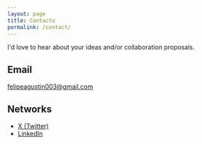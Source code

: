 ```yaml
---
layout: page
title: Contacto
permalink: /contact/
---
```


I'd love to hear about your ideas and/or collaboration proposals.

## Email
[felipeagustin003@gmail.com](mailto:felipeagustin003@gmail.com)

## Networks
- [X (Twitter)](https://x.com/felipeagustin0)
- [LinkedIn](https://www.linkedin.com/in/felipeagcg/)
